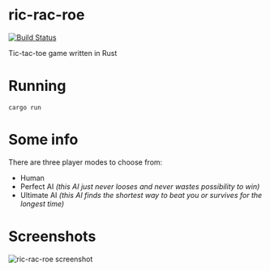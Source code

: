 # ric-rac-roe
[![Build Status](https://travis-ci.org/mvlabat/ric-rac-roe.svg?branch=master)](https://travis-ci.org/mvlabat/ric-rac-roe)

Tic-tac-toe game written in Rust

# Running
```
cargo run
```

# Some info
There are three player modes to choose from:
- Human
- Perfect AI *(this AI just never looses and never wastes possibility to win)*
- Ultimate AI *(this AI finds the shortest way to beat you or survives for the longest time)*

# Screenshots
![ric-rac-roe screenshot](https://i.imgsafe.org/2e508d568b.png)
